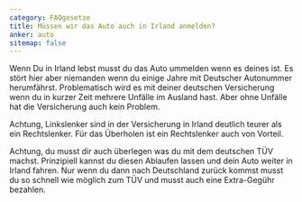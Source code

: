 ```yaml
---
category: FAQgesetze
title: Müssen wir das Auto auch in Irland anmelden?
anker: auto
sitemap: false
---
```


Wenn Du in Irland lebst musst du das Auto ummelden wenn es deines ist. Es stört hier aber niemanden wenn du einige Jahre mit Deutscher Autonummer herumfährst. Problematisch wird es mit deiner deutschen Versicherung wenn du in kurzer Zeit mehrere Unfälle im Ausland hast. Aber ohne Unfälle hat die Versicherung auch kein Problem.

Achtung, Linkslenker sind in der Versicherung in Irland deutlich teurer als ein Rechtslenker. Für das Überholen ist ein Rechtslenker auch von Vorteil.

Achtung, du musst dir auch überlegen was du mit dem deutschen TÜV machst. Prinzipiell kannst du diesen Ablaufen lassen und dein Auto weiter in Irland fahren. Nur wenn du dann nach Deutschland zurück kommst musst du so schnell wie möglich zum TÜV und musst auch eine Extra-Gegühr bezahlen.
